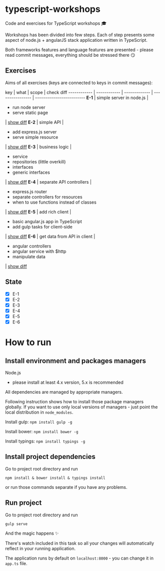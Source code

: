 # typescript-workshops
Code and exercises for TypeScript workshops :mortar_board:

Workshops has been divided into few steps.
Each of step presents some aspect of node.js + angularJS stack application written in TypeScript. 

Both frameworks features and language features are presented - please read commit messages, everything should be stressed there :smirk:

## Exercises
Aims of all exercises (keys are connected to keys in commit messages):

key | what | scope | check diff
------------ | ------------ | ------------- | ---------------- | -------------------------
**E-1** | simple server in node.js | <ul> <li>run node server</li><li>serve static page</li> </ul> | [show diff](http://github.com/michalczukm/typescript-workshops/compare/d2cd1c709b9748902b8e94a502e0e48573c08a0b...76f501f6021cfd535506ceb42b143a89361bb13b)
**E-2** | simple API | <ul> <li>add express.js server</li><li>serve simple resource</li> </ul> | [show diff](http://github.com/michalczukm/typescript-workshops/compare/76f501f6021cfd535506ceb42b143a89361bb13b...3b1efdfdf57f42ad2987e84bf0ced6a32994c796)
**E-3** | business logic | <ul> <li>service</li><li>repositories (little overkill)</li><li>interfaces</li><li>generic interfaces</li></ul> | [show diff](http://github.com/michalczukm/typescript-workshops/compare/3b1efdfdf57f42ad2987e84bf0ced6a32994c796...264754a657b0562d0a0fa3248600e0a0680e86e3)
**E-4** | separate API controllers | <ul> <li>express.js router</li><li>separate controllers for resources</li><li>when to use functions instead of classes</li></ul> | [show diff](http://github.com/michalczukm/typescript-workshops/compare/a43939ca639001715fdda2562d37b75d3dc17cc0...252458e54adf71073b9901e56f631f0164a7e199)
**E-5** | add rich client | <ul> <li>basic angular.js app in TypeScript</li><li>add gulp tasks for client-side</li></ul> | [show diff](http://github.com/michalczukm/typescript-workshops/compare/96d3b5b38a7c5f72f99311e2cb712c4908fa44c1...825a13529b9b1b44299e57118df61a507358abf7)
**E-6** | get data from API in client | <ul> <li>angular controllers</li><li>angular service with $http</li><li>manipulate data</li></ul> | [show diff](http://github.com/michalczukm/typescript-workshops/compare/825a13529b9b1b44299e57118df61a507358abf7...8c09ee489c7d3de46b141b5efffd4eec4e0cdd25)

## State
- [x] E-1
- [x] E-2
- [x] E-3
- [x] E-4
- [x] E-5
- [x] E-6

# How to run
## Install environment and packages managers
Node.js
* please install at least 4.x version, 5.x is recommended

All dependencies are managed by appropriate managers. 

Following instruction shows how to install those package managers globally. If you want to use only local versions of managers - just point the local distribution in `node_modules`.

Install gulp: `npm install gulp -g`

Install bower: `npm install bower -g`

Install typings: `npm install typings -g`

## Install project dependencies
Go to project root directory and run
```
npm install & bower install & typings install
```

or run those commands separate if you have any problems.

## Run project
Go to project root directory and run
```
gulp serve
```
And the magic happens :sparkles:

There's watch included in this task so all your changes will automatically reflect in your running application.

The application runs by default on `localhost:8000` - you can change it in `app.ts` file.